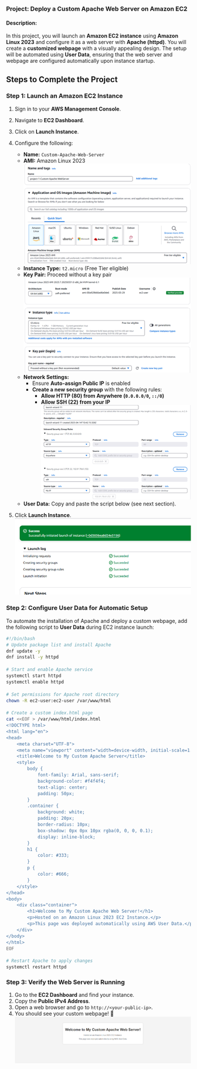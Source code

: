 ### **Project: Deploy a Custom Apache Web Server on Amazon EC2**  

#### **Description:**  
In this project, you will launch an **Amazon EC2 instance** using **Amazon Linux 2023** and configure it as a web server with **Apache (httpd)**. You will create a **customized webpage** with a visually appealing design. The setup will be automated using **User Data**, ensuring that the web server and webpage are configured automatically upon instance startup.

## **Steps to Complete the Project**  

### **Step 1: Launch an Amazon EC2 Instance**  
1. Sign in to your **AWS Management Console**.  
2. Navigate to **EC2 Dashboard**. 
3. Click on **Launch Instance**.  
4. Configure the following:  
   - **Name:** `Custom-Apache-Web-Server`  
   - **AMI:** Amazon Linux 2023  
   ![alt text](Capture.PNG)
   - **Instance Type:** `t2.micro` (Free Tier eligible)  
   - **Key Pair:** Proceed without a key pair 
   ![alt text](Capture2.PNG)
   - **Network Settings:**  
     - Ensure **Auto-assign Public IP** is enabled  
     - **Create a new security group** with the following rules:  
       - **Allow HTTP (80) from Anywhere (`0.0.0.0/0`, `::/0`)**  
       - **Allow SSH (22) from your IP**  
       ![alt text](Capture3.PNG)
   - **User Data:** Copy and paste the script below (see next section).  

5. Click **Launch Instance**.  
![alt text](Capture4.PNG)

### **Step 2: Configure User Data for Automatic Setup**  
To automate the installation of Apache and deploy a custom webpage, add the following script to **User Data** during EC2 instance launch:  

```bash
#!/bin/bash
# Update package list and install Apache
dnf update -y
dnf install -y httpd

# Start and enable Apache service
systemctl start httpd
systemctl enable httpd

# Set permissions for Apache root directory
chown -R ec2-user:ec2-user /var/www/html

# Create a custom index.html page
cat <<EOF > /var/www/html/index.html
<!DOCTYPE html>
<html lang="en">
<head>
    <meta charset="UTF-8">
    <meta name="viewport" content="width=device-width, initial-scale=1.0">
    <title>Welcome to My Custom Apache Server</title>
    <style>
        body {
            font-family: Arial, sans-serif;
            background-color: #f4f4f4;
            text-align: center;
            padding: 50px;
        }
        .container {
            background: white;
            padding: 20px;
            border-radius: 10px;
            box-shadow: 0px 0px 10px rgba(0, 0, 0, 0.1);
            display: inline-block;
        }
        h1 {
            color: #333;
        }
        p {
            color: #666;
        }
    </style>
</head>
<body>
    <div class="container">
        <h1>Welcome to My Custom Apache Web Server!</h1>
        <p>Hosted on an Amazon Linux 2023 EC2 Instance.</p>
        <p>This page was deployed automatically using AWS User Data.</p>
    </div>
</body>
</html>
EOF

# Restart Apache to apply changes
systemctl restart httpd
```

### **Step 3: Verify the Web Server is Running**  
1. Go to the **EC2 Dashboard** and find your instance.  
2. Copy the **Public IPv4 Address**.  
3. Open a web browser and go to `http://<your-public-ip>`.  
4. You should see your custom webpage! 🎉  
![alt text](Captures.PNG)